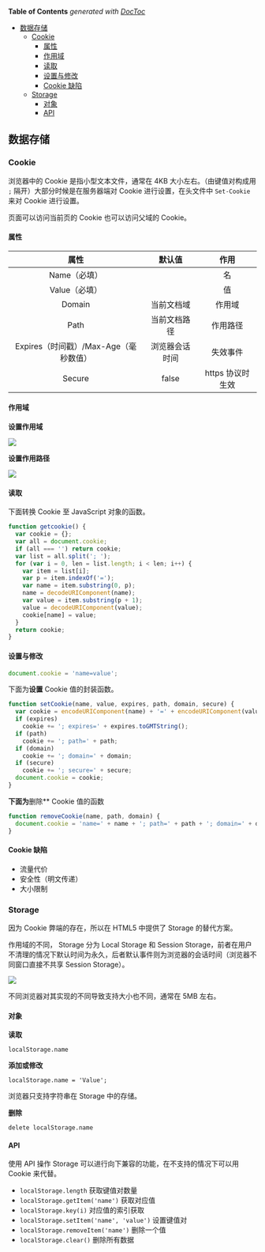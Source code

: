 <!-- START doctoc generated TOC please keep comment here to allow auto update -->
<!-- DON'T EDIT THIS SECTION, INSTEAD RE-RUN doctoc TO UPDATE -->
**Table of Contents**  *generated with [DocToc](https://github.com/thlorenz/doctoc)*

- [数据存储](#%E6%95%B0%E6%8D%AE%E5%AD%98%E5%82%A8)
  - [Cookie](#cookie)
    - [属性](#%E5%B1%9E%E6%80%A7)
    - [作用域](#%E4%BD%9C%E7%94%A8%E5%9F%9F)
    - [读取](#%E8%AF%BB%E5%8F%96)
    - [设置与修改](#%E8%AE%BE%E7%BD%AE%E4%B8%8E%E4%BF%AE%E6%94%B9)
    - [Cookie 缺陷](#cookie-%E7%BC%BA%E9%99%B7)
  - [Storage](#storage)
    - [对象](#%E5%AF%B9%E8%B1%A1)
    - [API](#api)

<!-- END doctoc generated TOC please keep comment here to allow auto update -->

## 数据存储

### Cookie

浏览器中的 Cookie 是指小型文本文件，通常在 4KB 大小左右。（由键值对构成用 `;` 隔开）大部分时候是在服务器端对 Cookie 进行设置，在头文件中 `Set-Cookie` 来对 Cookie 进行设置。

页面可以访问当前页的 Cookie 也可以访问父域的 Cookie。

#### 属性

|属性|默认值|作用|
|:----:|:------:|:----:|
|Name（必填）||名|
|Value（必填）||值|
|Domain|当前文档域|作用域|
|Path|当前文档路径|作用路径|
|Expires（时间戳）/Max-Age（毫秒数值）|浏览器会话时间|失效事件|
|Secure|false|https 协议时生效|

#### 作用域

**设置作用域**

![](../img/C/cookie-domain.jpg)

**设置作用路径**

![](../img/C/cookie-path.jpg)

#### 读取

下面转换 Cookie 至 JavaScript 对象的函数。

```javascript
function getcookie() {
  var cookie = {};
  var all = document.cookie;
  if (all === '') return cookie;
  var list = all.split('; ');
  for (var i = 0, len = list.length; i < len; i++) {
    var item = list[i];
    var p = item.indexOf('=');
    var name = item.substring(0, p);
    name = decodeURIComponent(name);
    var value = item.substring(p + 1);
    value = decodeURIComponent(value);
    cookie[name] = value;
  }
  return cookie;
}
```

#### 设置与修改

```javascript
document.cookie = 'name=value';
```

下面为**设置** Cookie 值的封装函数。

```javascript
function setCookie(name, value, expires, path, domain, secure) {
  var cookie = encodeURIComponent(name) + '=' + encodeURIComponent(value);
  if (expires)
    cookie += '; expires=' + expires.toGMTString();
  if (path)
    cookie += '; path=' + path;
  if (domain)
    cookie += '; domain=' + domain;
  if (secure)
    cookie += '; secure=' + secure;
  document.cookie = cookie;
}
```

**下面为**删除** Cookie 值的函数

```javascript
function removeCookie(name, path, domain) {
  document.cookie = 'name=' + name + '; path=' + path + '; domain=' + domain + '; max-age=0';
}
```

#### Cookie 缺陷

- 流量代价
- 安全性（明文传递）
- 大小限制

### Storage

因为 Cookie 弊端的存在，所以在 HTML5 中提供了 Storage 的替代方案。

作用域的不同， Storage 分为 Local Storage 和 Session Storage，前者在用户不清理的情况下默认时间为永久，后者默认事件则为浏览器的会话时间（浏览器不同窗口直接不共享 Session Storage）。

![](../img/S/storage-scope.png)

不同浏览器对其实现的不同导致支持大小也不同，通常在 5MB 左右。

#### 对象

**读取**

`localStorage.name`

**添加或修改**

`localStorage.name = 'Value';`

浏览器只支持字符串在 Storage 中的存储。

**删除**

`delete localStorage.name`

#### API

使用 API 操作 Storage 可以进行向下兼容的功能，在不支持的情况下可以用 Cookie 来代替。

- `localStorage.length` 获取键值对数量
- `localStorage.getItem('name')` 获取对应值
- `localStorage.key(i)` 对应值的索引获取
- `localStorage.setItem('name', 'value')` 设置键值对
- `localStorage.removeItem('name')` 删除一个值
- `localStorage.clear()` 删除所有数据
